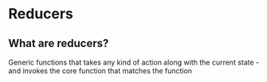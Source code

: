 # Reducers

## What are reducers?

Generic functions that takes any kind of action along with the current state - and invokes the core function that matches the function
